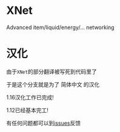 # XNet
Advanced item/liquid/energy/... networking

# 汉化

由于`XNet`的部分翻译被写死到代码里了

于是这个分支就是为了 简体中文 的汉化

1.16汉化工作已完成!

1.12已经基本完工!

有任何问题都可以到[issues](https://github.com/cueavyqwp/XNet-zh_cn/issues)反馈
